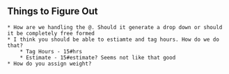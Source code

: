 ## Things to Figure Out
	* How are we handling the @. Should it generate a drop down or should it be completely free formed
	* I think you should be able to estiamte and tag hours. How do we do that? 
		* Tag Hours - 15#hrs
		* Estimate - 15#estimate? Seems not like that good
	* How do you assign weight?